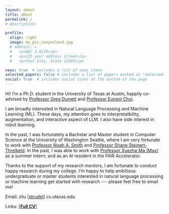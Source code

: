 ```yaml
---
layout: about
title: about
permalink: /
# description: 

profile:
  align: right
  image: my_pic_canyonland.jpg
  # address: >
  #   <p>GDC 3.817D</p>
  #   <p>123 your address street</p>
  #   <p>Your City, State 12345</p>

news: true  # includes a list of news items
selected_papers: false # includes a list of papers marked as "selected={true}"
social: true  # includes social icons at the bottom of the page
---
```

Hi! I’m a Ph.D. student in the University of Texas at Austin, happily co-advised by [Professor Greg Durrett](https://www.cs.utexas.edu/~gdurrett/) and [Professor Eunsol Choi](https://eunsol.github.io).

I am broadly interested in Natural Language Processing and Machine Learning (ML). These days, my attention goes to interpretatbility, augmentation, and interactive aspect of LLM. I also have side interest in robot learning.

In the past, I was fortunately a Bachelar and Master student in Computer Science at the University of Washington Seattle, where I am very fortunate to work with [Professor Noah A. Smith](https://homes.cs.washington.edu/~nasmith/) and [Professor Shane Steinert-Threlkeld](https://www.shane.st/). In the past, I was able to work with [Professor Xuezhe Ma (Max)](https://xuezhemax.github.io) as a summer intern; and as an AI resident in the FAIR Accelerator.

Thanks to the support of my research mentors, I am fortunate to conduct happy research during my college. I’m happy to help ambitious undergraduate or master students interested in natural language processing or machine learning get started with research --- please feel free to email me!

Email: zliu [[strudel](https://en.wikipedia.org/wiki/At_sign)] cs.utexas.edu

Links: [**[Full CV](./assets/pdf/Leo_CV.pdf)**]

<!-- My name is written as 刘泽宇 in Chinese characters. -->

<!-- Link to your social media connections, too. This theme is set up to use [Font Awesome icons](http://fortawesome.github.io/Font-Awesome/){:target="\_blank"} and [Academicons](https://jpswalsh.github.io/academicons/){:target="\_blank"}, like the ones below. Add your Facebook, Twitter, LinkedIn, Google Scholar, or just disable all of them. -->
